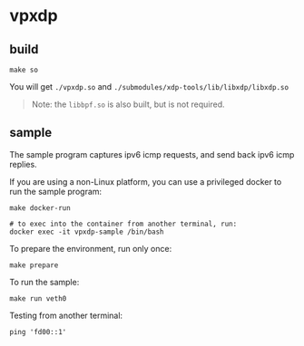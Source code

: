 # vpxdp

## build

```shell
make so
```

You will get `./vpxdp.so` and `./submodules/xdp-tools/lib/libxdp/libxdp.so`

> Note: the `libbpf.so` is also built, but is not required.

## sample

The sample program captures ipv6 icmp requests, and send back ipv6 icmp replies.

If you are using a non-Linux platform, you can use a privileged docker to run the sample program:

```shell
make docker-run

# to exec into the container from another terminal, run:
docker exec -it vpxdp-sample /bin/bash 
```

To prepare the environment, run only once:

```shell
make prepare
```

To run the sample:

```shell
make run veth0
```

Testing from another terminal:

```shell
ping 'fd00::1'
```

